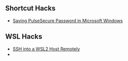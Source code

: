 ## Shortcut Hacks
- [Saving PulseSecure Password in Microsoft Windows](../tech/Saving%20PulseSecure%20Password%20in%20Microsoft%20Windows.md)

## WSL Hacks
- [SSH into a WSL2 Host Remotely](../tech/SSH%20into%20a%20WSL2%20Host%20Remotely.md)
- 